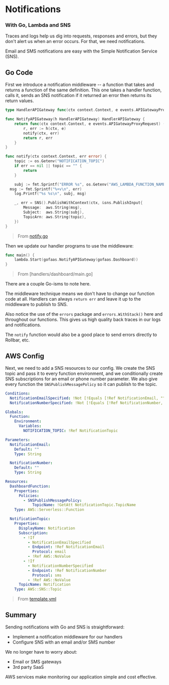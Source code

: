 # Notifications
### With Go, Lambda and SNS

Traces and logs help us dig into requests, responses and errors, but they don't alert us when an error occurs. For that, we need notifications.

Email and SMS notifications are easy with the Simple Notification Service (SNS).

## Go Code

First we introduce a notification middleware -- a function that takes and returns a function of the same definition. This one takes a handler function, calls it, sends an SNS notification if it returned an error then returns its return values.

```go
type HandlerAPIGateway func(ctx context.Context, e events.APIGatewayProxyRequest) (events.APIGatewayProxyResponse, error)

func NotifyAPIGateway(h HandlerAPIGateway) HandlerAPIGateway {
	return func(ctx context.Context, e events.APIGatewayProxyRequest) (events.APIGatewayProxyResponse, error) {
		r, err := h(ctx, e)
		notify(ctx, err)
		return r, err
	}
}

func notify(ctx context.Context, err error) {
	topic := os.Getenv("NOTIFICATION_TOPIC")
	if err == nil || topic == "" {
		return
	}

	subj := fmt.Sprintf("ERROR %s", os.Getenv("AWS_LAMBDA_FUNCTION_NAME"))
  msg := fmt.Sprintf("%+v\n", err)
	log.Printf("%s %s\n", subj, msg)

	_, err = SNS().PublishWithContext(ctx, &sns.PublishInput{
		Message:  aws.String(msg),
		Subject:  aws.String(subj),
		TopicArn: aws.String(topic),
	})
}
```
> From [notify.go](notify.go)

Then we update our handler programs to use the middleware:

```go
func main() {
	lambda.Start(gofaas.NotifyAPIGateway(gofaas.Dashboard))
}
```
> From [handlers/dashboard/main.go]

There are a couple Go-isms to note here.

The middleware technique means we don't have to change our function code at all. Handlers can always `return err` and leave it up to the middleware to publish to SNS.

Also notice the use of the `errors` package and `errors.WithStack()` here and throughout our functions. This gives us high quality back traces in our logs and notifications.

The `notify` function would also be a good place to send errors directly to Rollbar, etc.

## AWS Config

Next, we need to add a SNS resources to our config. We create the SNS topic and pass it to every function environment, and we conditionally create SNS subscriptions for an email or phone number parameter. We also give every function the `SNSPublishMessagePolicy` so it can publish to the topic.

```yaml
Conditions:
  NotificationEmailSpecified: !Not [!Equals [!Ref NotificationEmail, ""]]
  NotificationNumberSpecified: !Not [!Equals [!Ref NotificationNumber, ""]]

Globals:
  Function:
    Environment:
      Variables:
        NOTIFICATION_TOPIC: !Ref NotificationTopic

Parameters:
  NotificationEmail:
    Default: ""
    Type: String

  NotificationNumber:
    Default: ""
    Type: String

Resources:
  DashboardFunction:
    Properties:
      Policies:
        - SNSPublishMessagePolicy:
            TopicName: !GetAtt NotificationTopic.TopicName
    Type: AWS::Serverless::Function

  NotificationTopic:
    Properties:
      DisplayName: Notification
      Subscription:
        - !If
          - NotificationEmailSpecified
          - Endpoint: !Ref NotificationEmail
            Protocol: email
          - !Ref AWS::NoValue
        - !If
          - NotificationNumberSpecified
          - Endpoint: !Ref NotificationNumber
            Protocol: sms
          - !Ref AWS::NoValue
      TopicName: Notification
    Type: AWS::SNS::Topic
```
> From [template.yml](template.yml)

## Summary

Sending notifications with Go and SNS is straightforward:

- Implement a notification middleware for our handlers
- Configure SNS with an email and/or SMS number

We no longer have to worry about:

- Email or SMS gateways
- 3rd party SaaS

AWS services make monitoring our application simple and cost effective.
